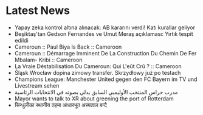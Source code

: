 # Latest News
-  Yapay zeka kontrol altına alınacak: AB kararını verdi! Katı kurallar geliyor
-  Beşiktaş'tan Gedson Fernandes ve Umut Meraş açıklaması: Yırtık tespit edildi
-  Cameroun :: Paul Biya Is Back :: Cameroon
-  Cameroun :: Démarrage Imminent De La Construction Du Chemin De Fer Mbalam- Kribi :: Cameroon
-  La Vraie Déstabilisation Du Cameroun: Qui L'eût Crû ? :: Cameroon
-  Śląsk Wrocław dopina zimowy transfer. Skrzydłowy już po testach
-  Champions League: Manchester United gegen den FC Bayern im TV und Livestream sehen
-  مدرب حراس المنتخب الأوليمبي السابق يدلي بصوته في الانتخابات الرئاسية
-  Mayor wants to talk to XR about greening the port of Rotterdam
-  सिन्धुलीका स्थानीय तहमा आधारभूत अस्पताल बन्दै
